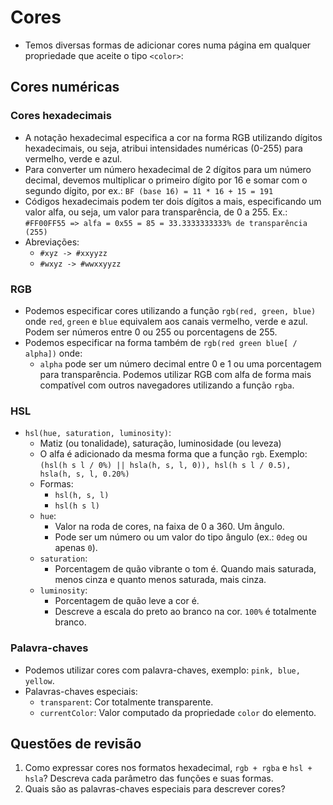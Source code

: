 # Cores

- Temos diversas formas de adicionar cores numa página em qualquer propriedade que aceite o tipo `<color>`:

## Cores numéricas

### Cores hexadecimais

- A notação hexadecimal especifica a cor na forma RGB utilizando dígitos hexadecimais, ou seja, atribui intensidades numéricas (0-255) para vermelho, verde e azul.
- Para converter um número hexadecimal de 2 dígitos para um número decimal, devemos multiplicar o primeiro dígito por 16 e somar com o segundo dígito, por ex.: `BF (base 16) = 11 * 16 + 15 = 191`
- Códigos hexadecimais podem ter dois dígitos a mais, especificando um valor alfa, ou seja, um valor para transparência, de 0 a 255. Ex.: `#FF00FF55 => alfa = 0x55 = 85 = 33.3333333333% de transparência (255)`
- Abreviações:
  - `#xyz -> #xxyyzz`
  - `#wxyz -> #wwxxyyzz`

### RGB

- Podemos especificar cores utilizando a função `rgb(red, green, blue)` onde `red`, `green` e `blue` equivalem aos canais vermelho, verde e azul. Podem ser números entre 0 ou 255 ou porcentagens de 255.
- Podemos especificar na forma também de `rgb(red green blue[ / alpha])` onde:
  - `alpha` pode ser um número decimal entre 0 e 1 ou uma porcentagem para transparência. Podemos utilizar RGB com alfa de forma mais compatível com outros navegadores utilizando a função `rgba`.

### HSL

- `hsl(hue, saturation, luminosity)`:
  - Matiz (ou tonalidade), saturação, luminosidade (ou leveza)
  - O alfa é adicionado da mesma forma que a função `rgb`. Exemplo: `(hsl(h s l / 0%) || hsla(h, s, l, 0)), hsl(h s l / 0.5), hsla(h, s, l, 0.20%)`
  - Formas:
    - `hsl(h, s, l)`
    - `hsl(h s l)`
  - `hue`:
    - Valor na roda de cores, na faixa de 0 a 360. Um ângulo.
    - Pode ser um número ou um valor do tipo ângulo (ex.: `0deg` ou apenas `0`).
  - `saturation`:
    - Porcentagem de quão vibrante o tom é. Quando mais saturada, menos cinza e quanto menos saturada, mais cinza.
  - `luminosity`:
    - Porcentagem de quão leve a cor é.
    - Descreve a escala do preto ao branco na cor. `100%` é totalmente branco.

### Palavra-chaves

- Podemos utilizar cores com palavra-chaves, exemplo: `pink, blue, yellow`.
- Palavras-chaves especiais:
  - `transparent`: Cor totalmente transparente.
  - `currentColor`: Valor computado da propriedade `color` do elemento.

## Questões de revisão

1. Como expressar cores nos formatos hexadecimal, `rgb + rgba` e `hsl + hsla`? Descreva cada parâmetro das funções e suas formas.
2. Quais são as palavras-chaves especiais para descrever cores?